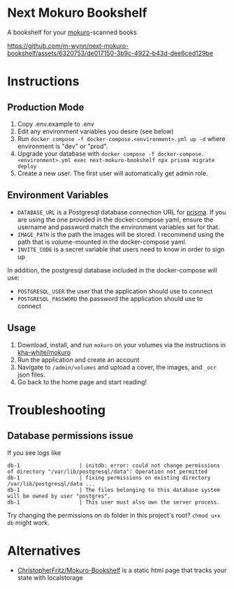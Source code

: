 # Next Mokuro Bookshelf

A bookshelf for your [mokuro](https://github.com/kha-white/mokuro)-scanned books



https://github.com/m-wynn/next-mokuro-bookshelf/assets/6320753/de017150-3b9c-4922-b43d-dee6ced129be



# Instructions

## Production Mode

1. Copy .env.example to .env
2. Edit any environment variables you desire (see below)
3. Run `docker compose -f docker-compose.<environment>.yml up -d` where environment is "dev" or "prod".
4. Upgrade your database with `docker compose -f docker-compose.<environment>.yml exec next-mokuro-bookshelf npx prisma migrate deploy`
5. Create a new user. The first user will automatically get admin role.

## Environment Variables

- `DATABASE_URL` is a Postgresql database connection URL for [prisma](https://www.prisma.io/docs/orm/overview/databases/postgresql#connection-url). If you are using the one provided in the docker-compose yaml, ensure the username and password match the environment variables set for that.
- `IMAGE_PATH` is the path the images will be stored. I recommend using the path that is volume-mounted in the docker-compose yaml.
- `INVITE_CODE` is a secret variable that users need to know in order to sign up

In addition, the postgresql database included in the docker-compose will use:

- `POSTGRESQL_USER` the user that the application should use to connect
- `POSTGRESQL_PASSWORD` the password the application should use to connect

## Usage

1. Download, install, and run `mokuro` on your volumes via the instructions in [kha-white/mokuro](https://github.com/kha-white/mokuro)
2. Run the application and create an account
3. Navigate to `/admin/volumes` and upload a cover, the images, and `_ocr` json files.
4. Go back to the home page and start reading!

# Troubleshooting

## Database permissions issue

If you see logs like

```
db-1                   | initdb: error: could not change permissions of directory "/var/lib/postgresql/data": Operation not permitted
db-1                   | fixing permissions on existing directory /var/lib/postgresql/data ...
db-1                   | The files belonging to this database system will be owned by user "postgres".
db-1                   | This user must also own the server process.
```

Try changing the permissions on `db` folder in this project's root? `chmod u+x db` might work.

# Alternatives

- [ChristopherFritz/Mokuro-Bookshelf](https://github.com/ChristopherFritz/Mokuro-Bookshelf) is a static html page that tracks your state with localstorage
